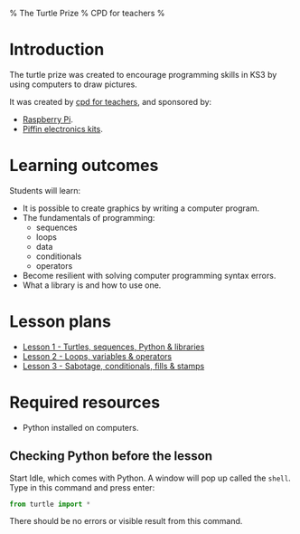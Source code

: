 % The Turtle Prize
% CPD for teachers
%

# Introduction

The turtle prize was created to encourage programming skills in KS3 by using computers to draw pictures.

It was created by [cpd for teachers](http://cpdforteachers.com), and sponsored by:

* [Raspberry Pi](http://raspberrypi.org).
* [Piffin electronics kits](http://piffin.co.uk).

# Learning outcomes

Students will learn:

* It is possible to create graphics by writing a computer program.
* The fundamentals of programming:
    * sequences
    * loops
    * data
    * conditionals
    * operators
* Become resilient with solving computer programming syntax errors.
* What a library is and how to use one.

# Lesson plans

* [Lesson 1 - Turtles, sequences, Python & libraries](lesson-1.html)
* [Lesson 2 - Loops, variables & operators](lesson-2.html)
* [Lesson 3 - Sabotage, conditionals, fills & stamps](lesson-3.html)

# Required resources

* Python installed on computers. 

## Checking Python before the lesson

Start Idle, which comes with Python. A window will pop up called the `shell`. Type in this command and press enter:

~~~ python
from turtle import *
~~~

There should be no errors or visible result from this command. 
